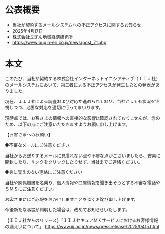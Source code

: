 # 公表概要
- 当社が契約するメールシステムへの不正アクセスに関するお知らせ
- 2025年4月17日
- 株式会社ぶぎん地域経済研究所
- https://www.bugin-eri.co.jp/news/post_71.php

# 本文
このたび、当社が契約する株式会社インターネットイニシアティブ（ＩＩＪ社）のメールシステムにおいて、第三者による不正アクセスが発生したとの発表がありました。

現在、ＩＩＪ社による調査および対応が進められており、当社としても状況を注視しつつ、必要な対応を適切に行ってまいります。

現時点では、お客さまの情報への直接的な影響は確認されておりませんが、念のため、以下の点にご注意いただきますようお願い申し上げます。

【お客さまへのお願い】

●不審なメールにご注意ください

当社からお送りするメールに見慣れない点や不審な点がございましたら、安易に開封したり、リンクをクリックしたりせず、当社までご連絡ください。

●身に覚えのない連絡にご注意ください

当社や関係機関を名乗り、個人情報や口座情報を聞き出そうとする不審な電話やＳＭＳにご注意ください。

お客さまにはご心配をおかけしますことを深くお詫び申し上げます。

今後新たな事実が判明した場合は、改めてお知らせいたします。

【ＩＩＪ社からのリリース】「ＩＩＪセキュアＭＸサービスにおけるお客様情報の漏えいについて」
https://www.iij.ad.jp/news/pressrelease/2025/0415.html
